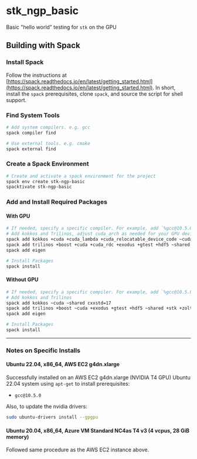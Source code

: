 # stk_ngp_basic

Basic "hello world" testing for `stk` on the GPU

## Building with Spack

### Install Spack

Follow the instructions at [https://spack.readthedocs.io/en/latest/getting_started.html](https://spack.readthedocs.io/en/latest/getting_started.html). In short, install the `spack` prerequisites, clone `spack`, and source the script for shell support.

### Find System Tools

```bash
# Add system compilers. e.g. gcc
spack compiler find

# Use external tools. e.g. cmake
spack external find
```

### Create a Spack Environment

```bash
# Create and activate a spack environment for the project
spack env create stk-ngp-basic
spacktivate stk-ngp-basic
```

### Add and Install Required Packages

#### With GPU

```bash
# If needed, specify a specific compiler. For example, add `%gcc@10.5.0` at the end of the `spack add` commands
# Add kokkos and Trilinos, adjust cuda_arch as needed for your GPU device
spack add kokkos +cuda +cuda_lambda +cuda_relocatable_device_code ~cuda_uvm ~shared +wrapper cuda_arch=75 cxxstd=17
spack add trilinos +boost +cuda +cuda_rdc +exodus +gtest +hdf5 ~shared +stk ~uvm +wrapper +zoltan +zoltan2 cuda_arch=75 cxxstd=17
spack add eigen

# Install Packages
spack install
```

#### Without GPU

```bash
# If needed, specify a specific compiler. For example, add `%gcc@10.5.0` at the end of the `spack add` commands
# Add kokkos and Trilinos
spack add kokkos ~cuda ~shared cxxstd=17
spack add trilinos +boost ~cuda +exodus +gtest +hdf5 ~shared +stk +zoltan +zoltan2 cxxstd=17
spack add eigen

# Install Packages
spack install
```

---

### Notes on Specific Installs

#### Ubuntu 22.04, x86_64, AWS EC2 g4dn.xlarge

Successfully installed on an AWS EC2 g4dn.xlarge (NVIDIA T4 GPU) Ubuntu 22.04 system using `apt-get` to install prerequisites:

- `gcc@10.5.0`

Also, to update the nvidia drivers:

```bash
sudo ubuntu-drivers install --gpgpu
```

#### Ubuntu 20.04, x86_64, Azure VM Standard NC4as T4 v3 (4 vcpus, 28 GiB memory)

Followed same procedure as the AWS EC2 instance above.
